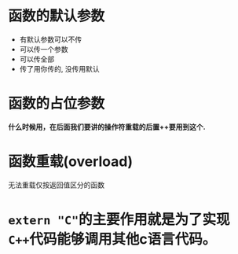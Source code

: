 # 函数的默认参数

- 有默认参数可以不传
- 可以传一个参数
- 可以传全部
- 传了用你传的, 没传用默认




# 函数的占位参数

**什么时候用，在后面我们要讲的操作符重载的后置++要用到这个.**


# 函数重载(overload)
无法重载仅按返回值区分的函数



# `extern "C"`的主要作用就是为了实现`C++`代码能够调用其他c语言代码。